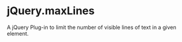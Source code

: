 jQuery.maxLines
===============

A jQuery Plug-in to limit the number of visible lines of text in a given element.
